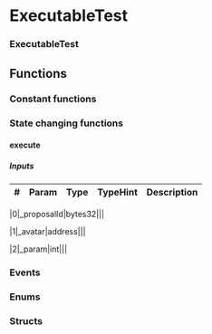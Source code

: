 

















# ExecutableTest

### ExecutableTest




## Functions




### Constant functions








### State changing functions



#### execute





##### Inputs



|#  |Param|Type|TypeHint|Description|
|---|-----|----|--------|-----------|


|0|_proposalId|bytes32|||


|1|_avatar|address|||


|2|_param|int|||












### Events







### Enums







### Structs


